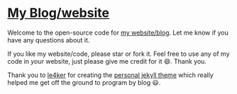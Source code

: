 # [My Blog/website](https://scitronboy.github.io/)

Welcome to the open-source code for [my website/blog](https://scitronboy.github.io/). 
Let me know if you have any questions about it.

If you like my website/code, please star or fork it.
Feel free to use any of my code in _your_ website, just please give me credit for it :smile:. Thank you.

Thank you to  [le4ker](https://github.com/le4ker) for creating the [personal jekyll theme](https://github.com/le4ker/personal-jekyll-theme) which really helped me get off the ground to program by blog :smiley:. 


